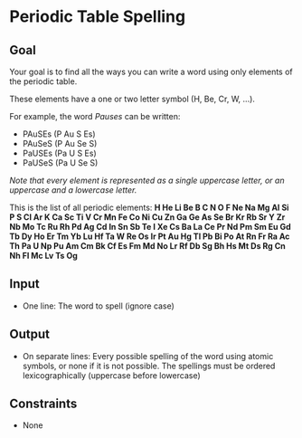 # Periodic Table Spelling

## Goal

Your goal is to find all the ways you can write a word using only elements of
the periodic table.

These elements have a one or two letter symbol (H, Be, Cr, W, ...).

For example, the word _Pauses_ can be written:

-   PAuSEs (P Au S Es)
-   PAuSeS (P Au Se S)
-   PaUSEs (Pa U S Es)
-   PaUSeS (Pa U Se S)

_Note that every element is represented as a single uppercase letter, or an
uppercase and a lowercase letter._

This is the list of all periodic elements: **H He Li Be B C N O F Ne Na Mg Al
Si P S Cl Ar K Ca Sc Ti V Cr Mn Fe Co Ni Cu Zn Ga Ge As Se Br Kr Rb Sr Y Zr Nb
Mo Tc Ru Rh Pd Ag Cd In Sn Sb Te I Xe Cs Ba La Ce Pr Nd Pm Sm Eu Gd Tb Dy Ho Er
Tm Yb Lu Hf Ta W Re Os Ir Pt Au Hg Tl Pb Bi Po At Rn Fr Ra Ac Th Pa U Np Pu Am
Cm Bk Cf Es Fm Md No Lr Rf Db Sg Bh Hs Mt Ds Rg Cn Nh Fl Mc Lv Ts Og**

## Input

-   One line: The word to spell (ignore case)

## Output

-   On separate lines: Every possible spelling of the word using atomic symbols,
    or none if it is not possible. The spellings must be ordered
    lexicographically (uppercase before lowercase)

## Constraints

-   None
